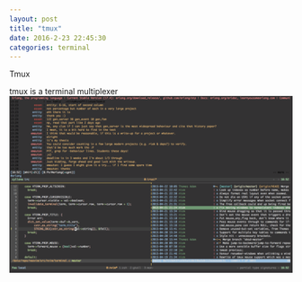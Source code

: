 ```yaml
---
layout: post
title: "tmux"
date: 2016-2-23 22:45:30
categories: terminal
---
```


Tmux

tmux is a terminal multiplexer
![tmux](/imgs/ss-tmux4.png)

